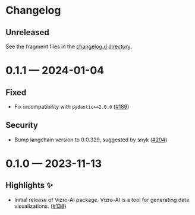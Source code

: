 # Changelog

<!-- All enhancements and patches to vizro will be documented
in this file.  It adheres to the structure of http://keepachangelog.com/.

This project adheres to Semantic Versioning (http://semver.org/). -->

## Unreleased

See the fragment files in the [changelog.d directory](https://github.com/mckinsey/vizro/tree/main/vizro-ai/changelog.d).

<!-- scriv-insert-here -->

<a id='changelog-0.1.1'></a>

# 0.1.1 — 2024-01-04

## Fixed

- Fix incompatibility with `pydantic>=2.0.0` ([#189](https://github.com/mckinsey/vizro/pull/189))

## Security

- Bump langchain version to 0.0.329, suggested by snyk ([#204](https://github.com/mckinsey/vizro/pull/204))

<a id='changelog-0.1.0'></a>

# 0.1.0 — 2023-11-13

## Highlights ✨

- Initial release of Vizro-AI package. Vizro-AI is a tool for generating data
  visualizations. ([#138](https://github.com/mckinsey/vizro/pull/138))
